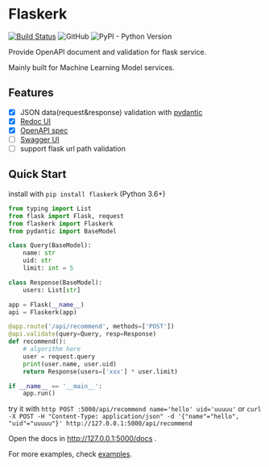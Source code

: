 # Flaskerk

[![Build Status](https://travis-ci.com/kemingy/flaskerk.svg?branch=master)](https://travis-ci.com/kemingy/flaskerk)
![GitHub](https://img.shields.io/github/license/kemingy/flaskerk)
![PyPI - Python Version](https://img.shields.io/pypi/pyversions/flaskerk)

Provide OpenAPI document and validation for flask service.

Mainly built for Machine Learning Model services.

## Features

- [x] JSON data(request&response) validation with [pydantic](https://github.com/samuelcolvin/pydantic/)
- [x] [Redoc UI](https://github.com/Redocly/redoc)
- [x] [OpenAPI spec](https://github.com/OAI/OpenAPI-Specification)
- [ ] [Swagger UI](https://github.com/swagger-api/swagger-ui)
- [ ] support flask url path validation

## Quick Start

install with `pip install flaskerk` (Python 3.6+)

```py
from typing import List
from flask import Flask, request
from flaskerk import Flaskerk
from pydantic import BaseModel

class Query(BaseModel):
    name: str
    uid: str
    limit: int = 5

class Response(BaseModel):
    users: List[str]

app = Flask(__name__)
api = Flaskerk(app)

@app.route('/api/recommend', methods=['POST'])
@api.validate(query=Query, resp=Response)
def recommend():
    # algorithm here
    user = request.query
    print(user.name, user.uid)
    return Response(users=['xxx'] * user.limit)

if __name__ == '__main__':
    app.run()
```

try it with `http POST :5000/api/recommend name='hello' uid='uuuuu'` or `curl -X POST -H "Content-Type: application/json" -d '{"name"="hello", "uid"="uuuuu"}' http://127.0.0.1:5000/api/recommend`

Open the docs in http://127.0.0.1:5000/docs .

For more examples, check [examples](/examples).
